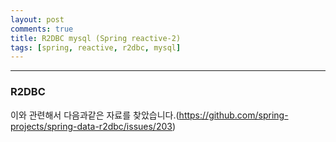 ```yaml
---
layout: post
comments: true
title: R2DBC mysql (Spring reactive-2)
tags: [spring, reactive, r2dbc, mysql]
---
```


---

### R2DBC
이와 관련해서 다음과같은 자료를 찾았습니다.(https://github.com/spring-projects/spring-data-r2dbc/issues/203)